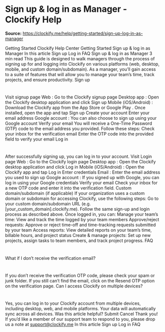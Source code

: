 # Sign up & log in as Manager - Clockify Help

**Source:** https://clockify.me/help/getting-started/sign-up-log-in-as-manager

Getting Started
Clockify Help Center
Getting Started
Sign up & log in as Manager
In this article
Sign up
Log in
FAQ
Sign up & log in as Manager
3 min read
This guide is designed to walk managers through the process of signing up for and logging into Clockify on various platforms (web, desktop, mobile, and custom domain/subdomain). As a manager, you’ll gain access to a suite of features that will allow you to manage your team’s time, track projects, and ensure productivity.
Sign up
#
Visit signup page
Web
: Go to the
Clockify signup page
Desktop app
: Open the Clockify desktop application and click
Sign up
Mobile (iOS/Android)
: Download the Clockify app from the
App Store
or
Google Play
. Once installed, open the app and tap
Sign up
Create your account
Enter your email address
Google account
: You can also choose to sign up using your Google account
Verify your email
You will receive a One-Time Password (OTP) code to the email address you provided.
Follow these steps:
Check your inbox for the verification email
Enter the OTP code into the provided field to verify your email
Log in
#
After successfully signing up, you can log in to your account.
Visit Login page
Web
: Go to the
Clockify login page
Desktop app
: Open the Clockify desktop application and click
Log in
Mobile (iOS/Android)
: Open the Clockify app and tap
Log in
Enter credentials
Email
: Enter the email address you used to sign up
Google account
: If you signed up with Google, you can log in using your Google credentials
Verify your email
Check your inbox for a new OTP code and enter it into the verification field.
Custom domain/subdomain (if applicable)
If your organization uses a custom domain or subdomain for accessing Clockify, use the following steps:
Go to your
custom domain/subdomain
URL (e.g. [your_custom_domain].clockify.me).
Follow the same sign-up and login process as described above.
Once logged in, you can:
Manage your team’s time: View and track the time logged by your team members
Approve/reject requests: Approve or reject time-off and time-tracking requests submitted by your team
Access reports: View detailed reports on your team’s time, billable hours, and project status
Create & manage projects: Set up new projects, assign tasks to team members, and track project progress.
FAQ
#
What if I don’t receive the verification email?
#
If you don’t receive the verification OTP code, please check your spam or junk folder. If you still can’t find the email, click on the
Resend OTP
option on the verification page.
Can I access Clockify on multiple devices?
#
Yes, you can log in to your Clockify account from multiple devices, including desktop, web, and mobile platforms. Your data will automatically sync across all devices.
Was this article helpful?
Submit
Cancel
Thank you! If you’d like a member of our support team to respond to you, please drop us a note at support@clockify.me
In this article
Sign up
Log in
FAQ